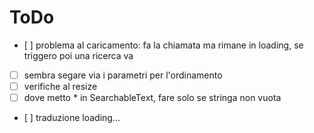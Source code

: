 # ToDo

- [ ] problema al caricamento: fa la chiamata ma rimane in loading, se triggero poi una ricerca va
- [ ] sembra segare via i parametri per l'ordinamento
- [ ] verifiche al resize
- [ ] dove metto * in SearchableText, fare solo se stringa non vuota
- [ ] traduzione loading...
